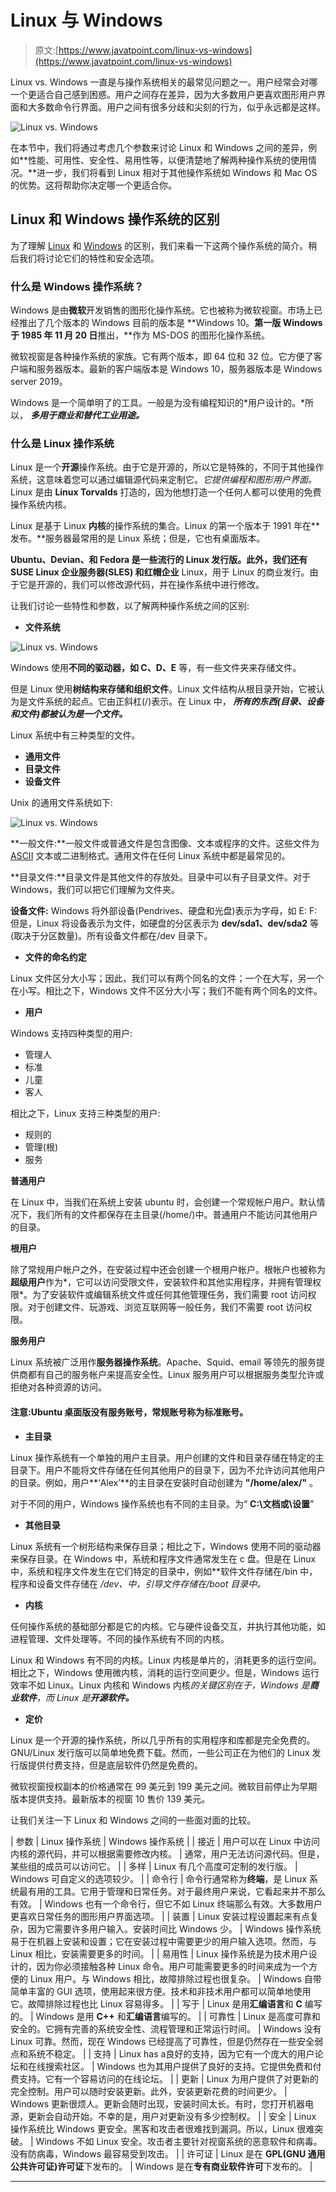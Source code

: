 # Linux 与 Windows

> 原文:[https://www.javatpoint.com/linux-vs-windows](https://www.javatpoint.com/linux-vs-windows)

Linux vs. Windows 一直是与操作系统相关的最常见问题之一。用户经常会对哪一个更适合自己感到困惑。用户之间存在差异，因为大多数用户更喜欢图形用户界面和大多数命令行界面。用户之间有很多分歧和尖刻的行为，似乎永远都是这样。

![Linux vs. Windows](../Images/c4c445a21383fc4b387f38f73e468ef9.png)

在本节中，我们将通过考虑几个参数来讨论 Linux 和 Windows 之间的差异，例如**性能、可用性、安全性、易用性等，以便清楚地了解两种操作系统的使用情况。**进一步，我们将看到 Linux 相对于其他操作系统如 Windows 和 Mac OS 的优势。这将帮助你决定哪一个更适合你。

## Linux 和 Windows 操作系统的区别

为了理解 [Linux](https://javatpoint.com/linux-tutorial) 和 [Windows](https://www.javatpoint.com/windows) 的区别，我们来看一下这两个操作系统的简介。稍后我们将讨论它们的特性和安全选项。

### 什么是 Windows 操作系统？

Windows 是由**微软**开发销售的图形化操作系统。它也被称为微软视窗。市场上已经推出了几个版本的 Windows 目前的版本是 **Windows 10。**第一版 Windows 于 1985 年 11 月 20 日**推出，**作为 MS-DOS 的图形化操作系统。

微软视窗是各种操作系统的家族。它有两个版本，即 64 位和 32 位。它方便了客户端和服务器版本。最新的客户端版本是 Windows 10，服务器版本是 Windows server 2019。

Windows 是一个简单明了的工具。一般是为没有编程知识的*用户设计的。*所以， ***多用于商业和替代工业用途。***

### 什么是 Linux 操作系统

Linux 是一个**开源**操作系统。由于它是开源的，所以它是特殊的，不同于其他操作系统，这意味着您可以通过编辑源代码来定制它。*它提供编程和图形用户界面。* Linux 是由 **Linux Torvalds** 打造的，因为他想打造一个任何人都可以使用的免费操作系统内核。

Linux 是基于 Linux **内核**的操作系统的集合。Linux 的第一个版本于 1991 年在**发布。**服务器最常用的是 Linux 系统；但是，它也有桌面版本。

**Ubuntu、Devian、**和 **Fedora** 是一些流行的 Linux 发行版。此外，我们还有 **SUSE Linux 企业服务器(SLES)** 和**红帽企业** Linux，用于 Linux 的商业发行。由于它是开源的，我们可以修改源代码，并在操作系统中进行修改。

让我们讨论一些特性和参数，以了解两种操作系统之间的区别:

*   **文件系统**

![Linux vs. Windows](../Images/8f384c51718bbafc656a335a2f32834e.png)

Windows 使用**不同的驱动器，如 C、D、E** 等，有一些文件夹来存储文件。

但是 Linux 使用**树结构来存储和组织文件**。Linux 文件结构从根目录开始，它被认为是文件系统的起点。它由正斜杠(/)表示。在 Linux 中， ***所有的东西(目录、设备和文件)都被认为是一个文件。***

Linux 系统中有三种类型的文件。

*   **通用文件**
*   **目录文件**
*   **设备文件**

Unix 的通用文件系统如下:

![Linux vs. Windows](../Images/96a99c253760a30de7fdc0fd0c32b214.png)

**一般文件:**一般文件或普通文件是包含图像、文本或程序的文件。这些文件为 [ASCII](https://www.javatpoint.com/ascii-full-form) 文本或二进制格式。通用文件在任何 Linux 系统中都是最常见的。

**目录文件:**目录文件是其他文件的存放处。目录中可以有子目录文件。对于 Windows，我们可以把它们理解为文件夹。

**设备文件:** Windows 将外部设备(Pendrives、硬盘和光盘)表示为字母，如 E: F:但是，Linux 将设备表示为文件，如硬盘的分区表示为 **dev/sda1、dev/sda2** 等(取决于分区数量)。所有设备文件都在/dev 目录下。

*   **文件的命名约定**

Linux 文件区分大小写；因此，我们可以有两个同名的文件；一个在大写，另一个在小写。相比之下，Windows 文件不区分大小写；我们不能有两个同名的文件。

*   **用户**

Windows 支持四种类型的用户:

*   管理人
*   标准
*   儿童
*   客人

相比之下，Linux 支持三种类型的用户:

*   规则的
*   管理(根)
*   服务

**普通用户**

在 Linux 中，当我们在系统上安装 ubuntu 时，会创建一个常规帐户用户。默认情况下，我们所有的文件都保存在主目录(/home/)中。普通用户不能访问其他用户的目录。

**根用户**

除了常规用户帐户之外，在安装过程中还会创建一个根用户帐户。根帐户也被称为**超级用户**作为*，它可以访问受限文件，安装软件和其他实用程序，并拥有管理权限*。为了安装软件或编辑系统文件或任何其他管理任务，我们需要 root 访问权限。对于创建文件、玩游戏、浏览互联网等一般任务，我们不需要 root 访问权限。

**服务用户**

Linux 系统被广泛用作**服务器操作系统**。Apache、Squid、email 等领先的服务提供商都有自己的服务帐户来提高安全性。Linux 服务用户可以根据服务类型允许或拒绝对各种资源的访问。

#### 注意:Ubuntu 桌面版没有服务账号，常规账号称为标准账号。

*   **主目录**

Linux 操作系统有一个单独的用户主目录。用户创建的文件和目录存储在特定的主目录下。用户不能将文件存储在任何其他用户的目录下，因为不允许访问其他用户的目录。例如，用户**‘Alex’**的主目录在安装时自动创建为 **"/home/alex/"** 。

对于不同的用户，Windows 操作系统也有不同的主目录。为“ **C:\文档或\设置**”

*   **其他目录**

Linux 系统有一个树形结构来保存目录；相比之下，Windows 使用不同的驱动器来保存目录。在 Windows 中，系统和程序文件通常发生在 c 盘。但是在 Linux 中，系统和程序文件发生在它们特定的目录中，例如**软件文件存储在/bin 中，程序和设备文件存储在 */dev、*中，引导文件存储在/boot 目录中。**

*   **内核**

任何操作系统的基础部分都是它的内核。它与硬件设备交互，并执行其他功能，如进程管理、文件处理等。不同的操作系统有不同的内核。

Linux 和 Windows 有不同的内核。Linux 内核是单片的，消耗更多的运行空间。相比之下，Windows 使用微内核，消耗的运行空间更少。但是，Windows 运行效率不如 Linux。Linux 内核和 Windows 内核*的关键区别在于，Windows 是**商业软件**，而 Linux 是**开源软件。***

*   **定价**

Linux 是一个开源的操作系统，所以几乎所有的实用程序和库都是完全免费的。GNU/Linux 发行版可以简单地免费下载。然而，一些公司正在为他们的 Linux 发行版提供付费支持，但是底层软件仍然是免费的。

微软视窗授权副本的价格通常在 99 美元到 199 美元之间。微软目前停止为早期版本提供支持。最新版本的视窗 10 售价 139 美元。

让我们关注一下 Linux 和 Windows 之间的一些面对面的比较。

| 参数 | Linux 操作系统 | Windows 操作系统 |
| 接近 | 用户可以在 Linux 中访问内核的源代码，并可以根据需要修改内核。 | 通常，用户无法访问源代码。但是，某些组的成员可以访问它。 |
| 多样 | Linux 有几个高度可定制的发行版。 | Windows 可自定义的选项较少。 |
| 命令行 | 命令行通常称为**终端**，是 Linux 系统最有用的工具。它用于管理和日常任务。对于最终用户来说，它看起来并不那么有效。 | Windows 也有一个命令行，但它不如 Linux 终端那么有效。大多数用户更喜欢日常任务的图形用户界面选项。 |
| 装置 | Linux 安装过程设置起来有点复杂，因为它需要许多用户输入。安装时间比 Windows 少。 | Windows 操作系统易于在机器上安装和设置；它在安装过程中需要更少的用户输入选项。然而，与 Linux 相比，安装需要更多的时间。 |
| 易用性 | Linux 操作系统是为技术用户设计的，因为你必须接触各种 Linux 命令。用户可能需要更多的时间来成为一个方便的 Linux 用户。与 Windows 相比，故障排除过程也很复杂。 | Windows 自带简单丰富的 GUI 选项，使用起来很方便。技术和非技术用户都可以简单地使用它。故障排除过程也比 Linux 容易得多。 |
| 写于 | Linux 是用**汇编语言**和 **C** 编写的。 | Windows 是用 **C++** 和**汇编语言**编写的。 |
| 可靠性 | Linux 是高度可靠和安全的。它拥有完善的系统安全性、流程管理和正常运行时间。 | Windows 没有 Linux 可靠。然而，现在 Windows 已经提高了可靠性，但是仍然存在一些安全弱点和系统不稳定。 |
| 支持 | Linux has a良好的支持，因为它有一个庞大的用户论坛和在线搜索社区。 | Windows 也为其用户提供了良好的支持。它提供免费和付费支持。它有一个容易访问的在线论坛。 |
| 更新 | Linux 为用户提供了对更新的完全控制。用户可以随时安装更新。此外，安装更新花费的时间更少。 | Windows 更新很烦人。更新会随时出现，安装时间太长。有时，您打开机器电源，更新会自动开始。不幸的是，用户对更新没有多少控制权。 |
| 安全 | Linux 操作系统比 Windows 更安全。黑客和攻击者很难找到漏洞。所以，Linux 很难突破。 | Windows 不如 Linux 安全。攻击者主要针对视窗系统的恶意软件和病毒。没有防病毒，Windows 最容易受到攻击。 |
| 许可证 | Linux 是在 **GPL(GNU 通用公共许可证)许可证**下发布的。 | Windows 是在**专有商业软件许可**下发布的。 |

* * *
